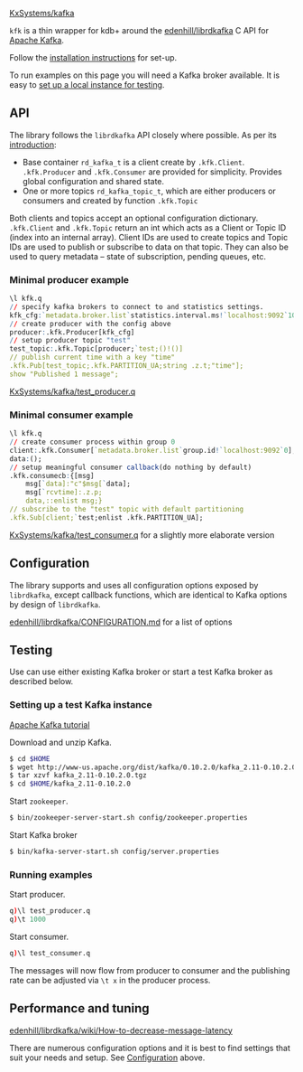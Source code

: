 <i class="fa fa-github"></i> [KxSystems/kafka](https://github.com/KxSystems/kafka)

`kfk` is a thin wrapper for kdb+ around the <i class="fa fa-github"></i> [edenhill/librdkafka](https://github.com/edenhill/librdkafka) C API for [Apache Kafka](https://kafka.apache.org/). 

Follow the [installation instructions](https://github.com/KxSystems/kafka#building-and-installation) for set-up.

To run examples on this page you will need a Kafka broker available. It is easy to [set up a local instance for testing](https://github.com/KxSystems/kafka#setting-up-test-kafka-instance).


## API

The library follows the `librdkafka` API closely where possible.
As per its [introduction](https://github.com/edenhill/librdkafka/blob/master/INTRODUCTION.md):

- Base container `rd_kafka_t` is a client create by `.kfk.Client`. `.kfk.Producer` and `.kfk.Consumer` are provided for simplicity. Provides global configuration and shared state.
- One or more topics `rd_kafka_topic_t`, which are either producers or consumers and created by function `.kfk.Topic` 

Both clients and topics accept an optional configuration dictionary.
`.kfk.Client` and `.kfk.Topic` return an int which acts as a Client or Topic ID (index into an internal array). Client IDs are used to create topics and Topic IDs are used to publish or subscribe to data on that topic. They can also be used to query metadata – state of subscription, pending queues, etc.

### Minimal producer example
```q
\l kfk.q
// specify kafka brokers to connect to and statistics settings.
kfk_cfg:`metadata.broker.list`statistics.interval.ms!`localhost:9092`10000
// create producer with the config above
producer:.kfk.Producer[kfk_cfg]
// setup producer topic "test"
test_topic:.kfk.Topic[producer;`test;()!()]
// publish current time with a key "time"
.kfk.Pub[test_topic;.kfk.PARTITION_UA;string .z.t;"time"];
show "Published 1 message";
```
<i class="fa fa-hand-o-right"></i> [<i class="fa fa-github"></i> KxSystems/kafka/test_producer.q](https://github.com/KxSystems/kafka/blob/master/test_producer.q)

### Minimal consumer example
```q
\l kfk.q
// create consumer process within group 0
client:.kfk.Consumer[`metadata.broker.list`group.id!`localhost:9092`0];
data:();
// setup meaningful consumer callback(do nothing by default)
.kfk.consumecb:{[msg]
    msg[`data]:"c"$msg[`data];
    msg[`rcvtime]:.z.p;
    data,::enlist msg;}
// subscribe to the "test" topic with default partitioning
.kfk.Sub[client;`test;enlist .kfk.PARTITION_UA];
```
<i class="fa fa-hand-o-right"></i> [<i class="fa fa-github"></i> KxSystems/kafka/test_consumer.q](https://github.com/KxSystems/kafka/blob/master/test_consumer.q) for a slightly more elaborate version 


## Configuration

The library supports and uses all configuration options exposed by `librdkafka`, except callback functions, which are identical to Kafka options by design of `librdkafka`. 

<i class="fa fa-hand-o-right"></i> [<i class="fa fa-github"></i> edenhill/librdkafka/CONFIGURATION.md](https://github.com/edenhill/librdkafka/blob/master/CONFIGURATION.md) for a list of options


## Testing

Use can use either existing Kafka broker or start a test Kafka broker as described below.


### Setting up a test Kafka instance

<i class="fa fa-hand-o-right"></i> [Apache Kafka tutorial](http://kafka.apache.org/documentation.html#quickstart)

Download and unzip Kafka.
```bash
$ cd $HOME
$ wget http://www-us.apache.org/dist/kafka/0.10.2.0/kafka_2.11-0.10.2.0.tgz
$ tar xzvf kafka_2.11-0.10.2.0.tgz
$ cd $HOME/kafka_2.11-0.10.2.0
```

Start `zookeeper`.
```bash
$ bin/zookeeper-server-start.sh config/zookeeper.properties
```

Start Kafka broker
```bash
$ bin/kafka-server-start.sh config/server.properties
```


### Running examples

Start producer.
```q
q)\l test_producer.q
q)\t 1000
```

Start consumer.
```q
q)\l test_consumer.q
```
The messages will now flow from producer to consumer and the publishing rate can be adjusted via `\t x` in the producer process.


## Performance and tuning

<i class="fa fa-hand-o-right"></i> [<i class="fa fa-github"></i> edenhill/librdkafka/wiki/How-to-decrease-message-latency](https://github.com/edenhill/librdkafka/wiki/How-to-decrease-message-latency)

There are numerous configuration options and it is best to find settings that suit your needs and setup. See [Configuration](#configuration) above. 
